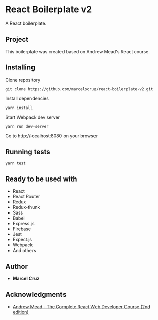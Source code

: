 # React Boilerplate v2

A React boilerplate.

## Project

This boilerplate was created based on Andrew Mead's React course.

## Installing

Clone repository

```
git clone https://github.com/marcelscruz/react-boilerplate-v2.git
```

Install dependencies
```
yarn install
```

Start Webpack dev server
```
yarn run dev-server
```

Go to http://localhost:8080 on your browser

## Running tests

```
yarn test
```

## Ready to be used with

* React
* React Router
* Redux
* Redux-thunk
* Sass
* Babel
* Express.js
* Firebase
* Jest
* Expect.js
* Webpack
* And others

## Author

* **Marcel Cruz**

## Acknowledgments

* [Andrew Mead - The Complete React Web Developer Course (2nd edition)](https://mead.io/)
